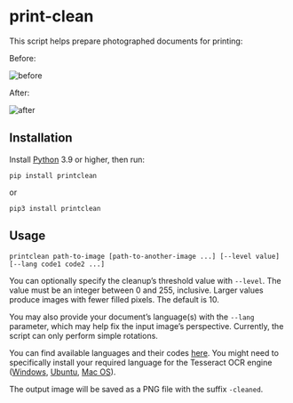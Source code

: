 # print-clean

This script helps prepare photographed documents for printing:

Before:

![before](https://github.com/danmysak/print-clean/raw/main/demo/demo.jpg)

After:

![after](https://github.com/danmysak/print-clean/raw/main/demo/demo-cleaned.png)

## Installation

Install [Python](https://www.python.org/downloads/) 3.9 or higher, then run:

```
pip install printclean
```

or

```
pip3 install printclean
```

## Usage

```
printclean path-to-image [path-to-another-image ...] [--level value] [--lang code1 code2 ...]
```

You can optionally specify the cleanup’s threshold value with `--level`. The value must be an integer between 0 and 255, inclusive. Larger values produce images with fewer filled pixels. The default is 10.

You may also provide your document’s language(s) with the `--lang` parameter, which may help fix the input image’s perspective. Currently, the script can only perform simple rotations.

You can find available languages and their codes [here](https://tesseract-ocr.github.io/tessdoc/Data-Files-in-different-versions.html). You might need to specifically install your required language for the Tesseract OCR engine ([Windows](https://stackoverflow.com/a/69958671/430083), [Ubuntu](https://askubuntu.com/a/798492/1064838), [Mac OS](https://stackoverflow.com/a/60595075/430083)).

The output image will be saved as a PNG file with the suffix `-cleaned`.